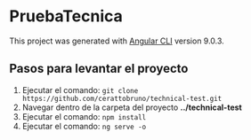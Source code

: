 # PruebaTecnica

This project was generated with [Angular CLI](https://github.com/angular/angular-cli) version 9.0.3.

## Pasos para levantar el proyecto
  1. Ejecutar el comando: ``` git clone https://github.com/cerattobruno/technical-test.git ```
  2. Navegar dentro de la carpeta del proyecto **../technical-test**
  3. Ejecutar el comando: ``` npm install ```
  4. Ejecutar el comando: ``` ng serve -o ```
